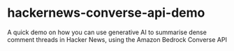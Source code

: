 # hackernews-converse-api-demo
A quick demo on how you can use generative AI to summarise dense comment threads in Hacker News, using the Amazon Bedrock Converse API

